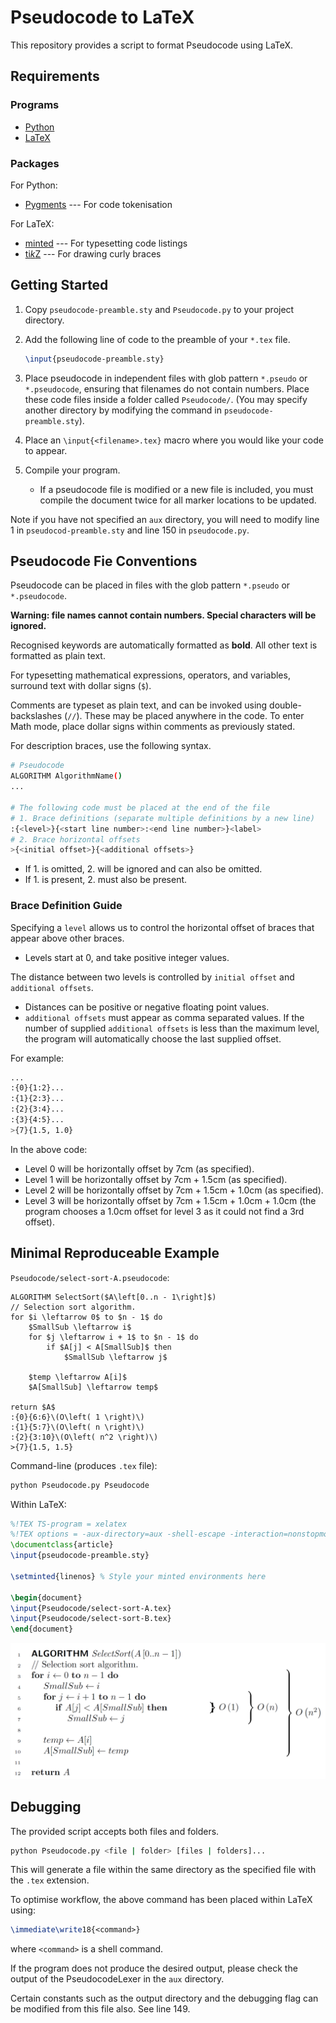 # Pseudocode to LaTeX

This repository provides a script to format Pseudocode using LaTeX.

## Requirements

### Programs

- [Python](https://www.python.org/downloads/)
- [LaTeX](https://www.latex-project.org/get/)

### Packages

For Python:

- [Pygments](https://pypi.org/project/Pygments/) --- For code tokenisation

For LaTeX:

- [minted](https://ctan.org/pkg/minted) --- For typesetting code listings
- [ti*k*Z](https://ctan.org/pkg/pgf) --- For drawing curly braces

## Getting Started

1. Copy `pseudocode-preamble.sty` and `Pseudocode.py` to your project directory.
2. Add the following line of code to the preamble of your `*.tex` file.

   ```tex
   \input{pseudocode-preamble.sty}
   ```

3. Place pseudocode in independent files with glob pattern `*.pseudo` or `*.pseudocode`,
   ensuring that filenames do not contain numbers. Place these code files inside a folder called `Pseudocode/`.
   (You may specify another directory by modifying the command in `pseudocode-preamble.sty`).
4. Place an `\input{<filename>.tex}` macro where you would like your code to appear.
5. Compile your program.
   - If a pseudocode file is modified or a new file is included, you must compile the document twice for all marker locations to be updated.

Note if you have not specified an `aux` directory, you will need to modify line 1 in `pseudocod-preamble.sty` and line 150 in `pseudocode.py`.

## Pseudocode Fie Conventions

Pseudocode can be placed in files with the glob pattern `*.pseudo` or `*.pseudocode`.

**Warning: file names cannot contain numbers. Special characters will be ignored.**

Recognised keywords are automatically formatted as **bold**.
All other text is formatted as plain text.

For typesetting mathematical expressions, operators, and variables, surround
text with dollar signs (`$`).

Comments are typeset as plain text, and can be invoked using double-backslashes (`//`).
These may be placed anywhere in the code.
To enter Math mode, place dollar signs within comments as previously stated.

For description braces, use the following syntax.

```bash
# Pseudocode
ALGORITHM AlgorithmName()
...

# The following code must be placed at the end of the file
# 1. Brace definitions (separate multiple definitions by a new line)
:{<level>}{<start line number>:<end line number>}<label>
# 2. Brace horizontal offsets
>{<initial offset>}{<additional offsets>}
```

- If 1. is omitted, 2. will be ignored and can also be omitted.
- If 1. is present, 2. must also be present.

### Brace Definition Guide

Specifying a `level` allows us to control the horizontal offset of braces that appear above other braces.

- Levels start at 0, and take positive integer values.

The distance between two levels is controlled by `initial offset` and `additional offsets`.

- Distances can be positive or negative floating point values.
- `additional offsets` must appear as comma separated values. If the number of supplied `additional offsets` is less than the maximum level,
  the program will automatically choose the last supplied offset.

For example:

```bash
...
:{0}{1:2}...
:{1}{2:3}...
:{2}{3:4}...
:{3}{4:5}...
>{7}{1.5, 1.0}
```

In the above code:

- Level 0 will be horizontally offset by 7cm (as specified).
- Level 1 will be horizontally offset by 7cm + 1.5cm (as specified).
- Level 2 will be horizontally offset by 7cm + 1.5cm + 1.0cm (as specified).
- Level 3 will be horizontally offset by 7cm + 1.5cm + 1.0cm + 1.0cm
  (the program chooses a 1.0cm offset for level 3 as it could not find a 3rd offset).

## Minimal Reproduceable Example

`Pseudocode/select-sort-A.pseudocode`:

```pseudocode
ALGORITHM SelectSort($A\left[0..n - 1\right]$)
// Selection sort algorithm.
for $i \leftarrow 0$ to $n - 1$ do
    $SmallSub \leftarrow i$
    for $j \leftarrow i + 1$ to $n - 1$ do
        if $A[j] < A[SmallSub]$ then
            $SmallSub \leftarrow j$

    $temp \leftarrow A[i]$
    $A[SmallSub] \leftarrow temp$

return $A$
:{0}{6:6}\(O\left( 1 \right)\)
:{1}{5:7}\(O\left( n \right)\)
:{2}{3:10}\(O\left( n^2 \right)\)
>{7}{1.5, 1.5}
```

Command-line (produces `.tex` file):

```bash
python Pseudocode.py Pseudocode
```

Within LaTeX:

```tex
%!TEX TS-program = xelatex
%!TEX options = -aux-directory=aux -shell-escape -interaction=nonstopmode -synctex=1 "%DOC%"
\documentclass{article}
\input{pseudocode-preamble.sty}

\setminted{linenos} % Style your minted environments here

\begin{document}
\input{Pseudocode/select-sort-A.tex}
\input{Pseudocode/select-sort-B.tex}
\end{document}
```

![Example output](example.png)

## Debugging

The provided script accepts both files and folders.

```bash
python Pseudocode.py <file | folder> [files | folders]...
```

This will generate a file within the same directory as the specified file with the `.tex` extension.

To optimise workflow, the above command has been placed within LaTeX using:

```tex
\immediate\write18{<command>}
```

where `<command>` is a shell command.

If the program does not produce the desired output, please check the output of the PseudocodeLexer in the `aux` directory.

Certain constants such as the output directory and the debugging flag can be modified from this file also. See line 149.
